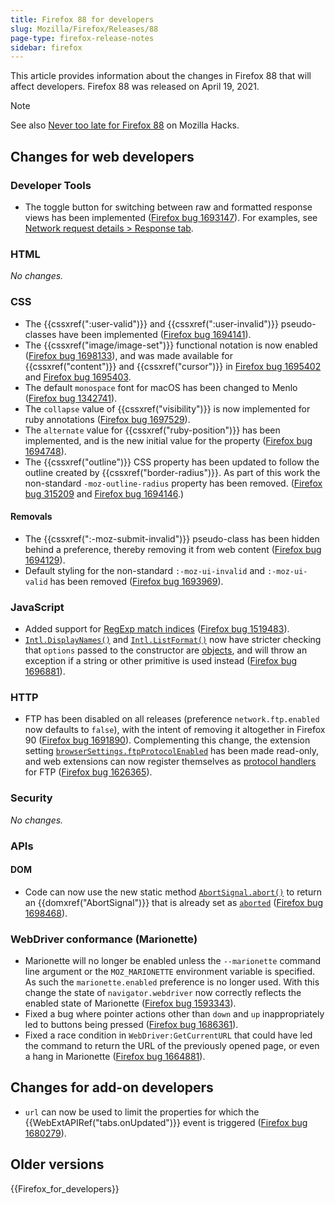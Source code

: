 ```yaml
---
title: Firefox 88 for developers
slug: Mozilla/Firefox/Releases/88
page-type: firefox-release-notes
sidebar: firefox
---
```


This article provides information about the changes in Firefox 88 that will affect developers. Firefox 88 was released on April 19, 2021.

> [!NOTE]
> See also [Never too late for Firefox 88](https://hacks.mozilla.org/2021/04/never-too-late-for-firefox-88/) on Mozilla Hacks.

## Changes for web developers

### Developer Tools

- The toggle button for switching between raw and formatted response views has been implemented ([Firefox bug 1693147](https://bugzil.la/1693147)). For examples, see [Network request details > Response tab](https://firefox-source-docs.mozilla.org/devtools-user/network_monitor/request_details/index.html#response-tab).

### HTML

_No changes._

### CSS

- The {{cssxref(":user-valid")}} and {{cssxref(":user-invalid")}} pseudo-classes have been implemented ([Firefox bug 1694141](https://bugzil.la/1694141)).
- The {{cssxref("image/image-set")}} functional notation is now enabled ([Firefox bug 1698133](https://bugzil.la/1698133)), and was made available for {{cssxref("content")}} and {{cssxref("cursor")}} in [Firefox bug 1695402](https://bugzil.la/1695402) and [Firefox bug 1695403](https://bugzil.la/1695403).
- The default `monospace` font for macOS has been changed to Menlo ([Firefox bug 1342741](https://bugzil.la/1342741)).
- The `collapse` value of {{cssxref("visibility")}} is now implemented for ruby annotations ([Firefox bug 1697529](https://bugzil.la/1697529)).
- The `alternate` value for {{cssxref("ruby-position")}} has been implemented, and is the new initial value for the property ([Firefox bug 1694748](https://bugzil.la/1694748)).
- The {{cssxref("outline")}} CSS property has been updated to follow the outline created by {{cssxref("border-radius")}}. As part of this work the non-standard `-moz-outline-radius` property has been removed. ([Firefox bug 315209](https://bugzil.la/315209) and [Firefox bug 1694146](https://bugzil.la/1694146).)

#### Removals

- The {{cssxref(":-moz-submit-invalid")}} pseudo-class has been hidden behind a preference, thereby removing it from web content ([Firefox bug 1694129](https://bugzil.la/1694129)).
- Default styling for the non-standard `:-moz-ui-invalid` and `:-moz-ui-valid` has been removed ([Firefox bug 1693969](https://bugzil.la/1693969)).

### JavaScript

- Added support for [RegExp match indices](/en-US/docs/Web/JavaScript/Reference/Global_Objects/RegExp/exec) ([Firefox bug 1519483](https://bugzil.la/1519483)).
- [`Intl.DisplayNames()`](/en-US/docs/Web/JavaScript/Reference/Global_Objects/Intl/DisplayNames/DisplayNames) and [`Intl.ListFormat()`](/en-US/docs/Web/JavaScript/Reference/Global_Objects/Intl/ListFormat/ListFormat) now have stricter checking that `options` passed to the constructor are [objects](/en-US/docs/Learn_web_development/Extensions/Advanced_JavaScript_objects), and will throw an exception if a string or other primitive is used instead ([Firefox bug 1696881](https://bugzil.la/1696881)).

### HTTP

- FTP has been disabled on all releases (preference `network.ftp.enabled` now defaults to `false`), with the intent of removing it altogether in Firefox 90 ([Firefox bug 1691890](https://bugzil.la/1691890)). Complementing this change, the extension setting [`browserSettings.ftpProtocolEnabled`](/en-US/docs/Mozilla/Add-ons/WebExtensions/API/browserSettings/ftpProtocolEnabled) has been made read-only, and web extensions can now register themselves as [protocol handlers](/en-US/docs/Mozilla/Add-ons/WebExtensions/manifest.json/protocol_handlers) for FTP ([Firefox bug 1626365](https://bugzil.la/1626365)).

### Security

_No changes._

### APIs

#### DOM

- Code can now use the new static method [`AbortSignal.abort()`](/en-US/docs/Web/API/AbortSignal/abort_static) to return an {{domxref("AbortSignal")}} that is already set as [`aborted`](/en-US/docs/Web/API/AbortSignal/aborted) ([Firefox bug 1698468](https://bugzil.la/1698468)).

### WebDriver conformance (Marionette)

- Marionette will no longer be enabled unless the `--marionette` command line argument or the `MOZ_MARIONETTE` environment variable is specified. As such the `marionette.enabled` preference is no longer used. With this change the state of `navigator.webdriver` now correctly reflects the enabled state of Marionette ([Firefox bug 1593343](https://bugzil.la/1593343)).
- Fixed a bug where pointer actions other than `down` and `up` inappropriately led to buttons being pressed ([Firefox bug 1686361](https://bugzil.la/1686361)).
- Fixed a race condition in `WebDriver:GetCurrentURL` that could have led the command to return the URL of the previously opened page, or even a hang in Marionette ([Firefox bug 1664881](https://bugzil.la/1664881)).

## Changes for add-on developers

- `url` can now be used to limit the properties for which the {{WebExtAPIRef("tabs.onUpdated")}} event is triggered ([Firefox bug 1680279](https://bugzil.la/1680279)).

## Older versions

{{Firefox_for_developers}}
